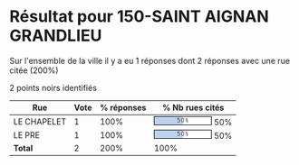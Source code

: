 # Résultat pour 150-SAINT AIGNAN GRANDLIEU

Sur l'ensemble de la ville il y a eu 1 réponses dont 2 réponses avec une rue citée (200%)

2 points noirs identifiés

| Rue | Vote | % réponses | % Nb rues cités|
|-----|------|------------|----------------|
| LE CHAPELET | 1 | 100% | <img src="../../img/bar_50.gif" />&nbsp;50%|
| LE PRE | 1 | 100% | <img src="../../img/bar_50.gif" />&nbsp;50%|
| **Total** | 2 | 200% | 100%|
